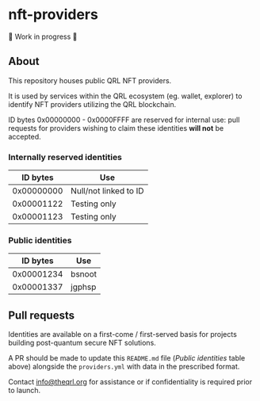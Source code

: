 # nft-providers

🚧 Work in progress 🚧

## About

This repository houses public QRL NFT providers.

It is used by services within the QRL ecosystem (eg. wallet, explorer) to identify NFT providers utilizing the QRL blockchain.

ID bytes 0x00000000 - 0x0000FFFF are reserved for internal use: pull requests for providers wishing to claim these identities **will not** be accepted.

### Internally reserved identities

| ID bytes | Use |
| -------- | --- |
| 0x00000000 | Null/not linked to ID |
| 0x00001122 | Testing only |
| 0x00001123 | Testing only |

### Public identities

| ID bytes | Use |
| -------- | --- |
| 0x00001234 | bsnoot |
| 0x00001337 | jgphsp |

## Pull requests

Identities are available on a first-come / first-served basis for projects building post-quantum secure NFT solutions.

A PR should be made to update this ``README.md`` file (_Public identities_ table above) alongside the ``providers.yml`` with data in the prescribed format.

Contact info@theqrl.org for assistance or if confidentiality is required prior to launch.
